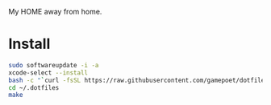 My HOME away from home.

# Install

```sh
sudo softwareupdate -i -a
xcode-select --install
bash -c "`curl -fsSL https://raw.githubusercontent.com/gamepoet/dotfiles/master/remote-install.sh`"
cd ~/.dotfiles
make
```
